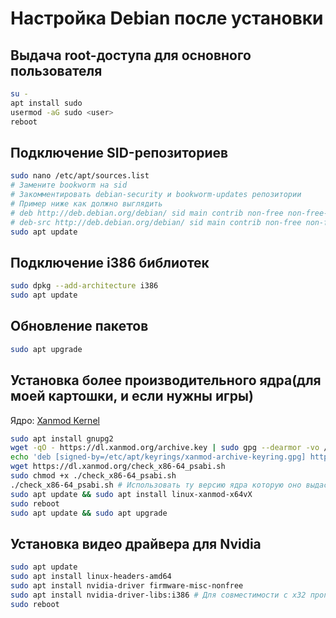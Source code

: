 # Настройка Debian после установки

## Выдача root-доступа для основного пользователя

```sh
su -
apt install sudo
usermod -aG sudo <user>
reboot
```

## Подключение SID-репозиториев

```sh
sudo nano /etc/apt/sources.list
# Замените bookworm на sid
# Закомментировать debian-security и bookworm-updates репозитории
# Пример ниже как должно выглядить
# deb http://deb.debian.org/debian/ sid main contrib non-free non-free-firmware
# deb-src http://deb.debian.org/debian/ sid main contrib non-free non-free-firmware
sudo apt update
```

## Подключение i386 библиотек

```sh
sudo dpkg --add-architecture i386
sudo apt update
```

## Обновление пакетов

```sh
sudo apt upgrade
```

## Установка более производительного ядра(для моей картошки, и если нужны игры)

Ядро: [Xanmod Kernel](https://xanmod.org/)

```sh
sudo apt install gnupg2
wget -qO - https://dl.xanmod.org/archive.key | sudo gpg --dearmor -vo /etc/apt/keyrings/xanmod-archive-keyring.gpg
echo 'deb [signed-by=/etc/apt/keyrings/xanmod-archive-keyring.gpg] http://deb.xanmod.org releases main' | sudo tee /etc/apt/sources.list.d/xanmod-release.list
wget https://dl.xanmod.org/check_x86-64_psabi.sh
sudo chmod +x ./check_x86-64_psabi.sh
./check_x86-64_psabi.sh # Использовать ту версию ядра которую оно выдаст
sudo apt update && sudo apt install linux-xanmod-x64vX
sudo reboot
sudo apt update && sudo apt upgrade
```

## Установка видео драйвера для Nvidia

```sh
sudo apt update
sudo apt install linux-headers-amd64
sudo apt install nvidia-driver firmware-misc-nonfree
sudo apt install nvidia-driver-libs:i386 # Для совместимости с x32 программами, например, Steam
sudo reboot
```
